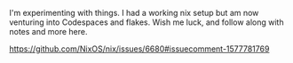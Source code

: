 I'm experimenting with things. I had a working nix setup but am now venturing into Codespaces and flakes. 
Wish me luck, and follow along with notes and more here.

https://github.com/NixOS/nix/issues/6680#issuecomment-1577781769